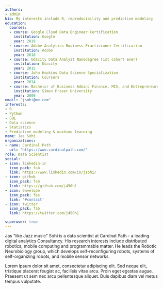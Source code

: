 ```yaml
---
authors:
- admin
bio: My interests include R, reproducibility and predictive modeling
education:
  courses:
  - course: Google Cloud Data Engineer Certification
    institution: Google
    year: 2019
  - course: Adobe Analytics Business Practicioner Certification
    institution: Adobe
    year: 2018
  - course: Udacity Data Analyst Nanodegree (1st cohort ever)
    institution: Udacity
    year: 2015
  - course: John Hopkins Data Science Specialization
    institution: Coursera
    year: 2014
  - course: Bachelor of Business Admin: Finance, MIS, and Entrepreneurship
    institution: Simon Fraser University
    year: 2009
email: "jsohi@me.com"
interests:
- R
- Python
- SQL
- Data science
- Statistics
- Predictive modeling & machine learning
name: Jas Sohi
organizations:
- name: Cardinal Path
  url: "https://www.cardinalpath.com/"
role: Data Scientist
social:
- icon: linkedin-in
  icon_pack: fab
  link: https://www.linkedin.com/in/jsohi/
- icon: github
  icon_pack: fab
  link: https://github.com/j450h1
- icon: envelope
  icon_pack: fas
  link: '#contact'
- icon: twitter
  icon_pack: fab
  link: https://twitter.com/j450h1

superuser: true
---
```


Jas "like Jazz music" Sohi is a data scientist at Cardinal Path - a leading digital analytics Consultancy. His research interests include distributed robotics, mobile computing and programmable matter. He leads the Robotic Neurobiology group, which develops self-reconfiguring robots, systems of self-organizing robots, and mobile sensor networks.

Lorem ipsum dolor sit amet, consectetur adipiscing elit. Sed neque elit, tristique placerat feugiat ac, facilisis vitae arcu. Proin eget egestas augue. Praesent ut sem nec arcu pellentesque aliquet. Duis dapibus diam vel metus tempus vulputate.
